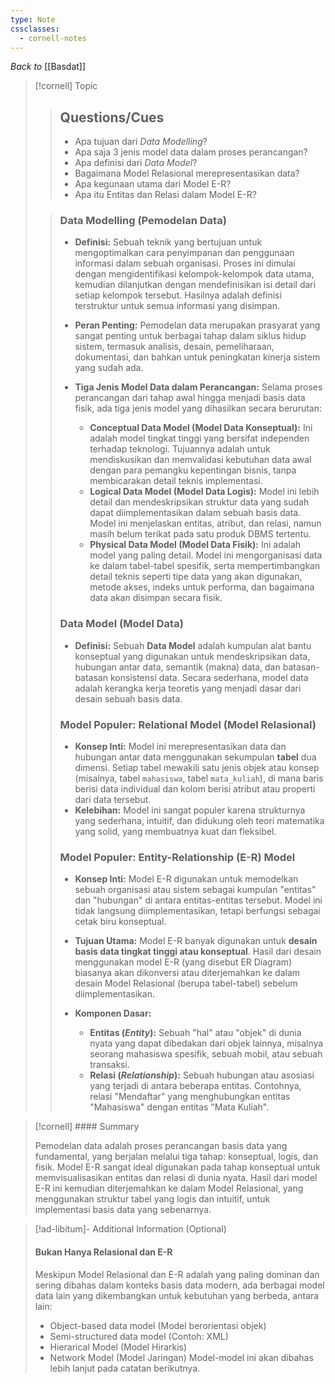 ```yaml
---
type: Note
cssclasses:
  - cornell-notes
---
```


_Back to_ [[Basdat]]

> [!cornell] Topic
> 
> > ## Questions/Cues
> > 
> > - Apa tujuan dari _Data Modelling_?
> > - Apa saja 3 jenis model data dalam proses perancangan?
> > - Apa definisi dari _Data Model_?
> > - Bagaimana Model Relasional merepresentasikan data?
> > - Apa kegunaan utama dari Model E-R?
> > - Apa itu Entitas dan Relasi dalam Model E-R?
> 
> > ### Data Modelling (Pemodelan Data)
> > 
> > - **Definisi:** Sebuah teknik yang bertujuan untuk mengoptimalkan cara penyimpanan dan penggunaan informasi dalam sebuah organisasi. Proses ini dimulai dengan mengidentifikasi kelompok-kelompok data utama, kemudian dilanjutkan dengan mendefinisikan isi detail dari setiap kelompok tersebut. Hasilnya adalah definisi terstruktur untuk semua informasi yang disimpan.
> >     
> > - **Peran Penting:** Pemodelan data merupakan prasyarat yang sangat penting untuk berbagai tahap dalam siklus hidup sistem, termasuk analisis, desain, pemeliharaan, dokumentasi, dan bahkan untuk peningkatan kinerja sistem yang sudah ada.
> >     
> > - **Tiga Jenis Model Data dalam Perancangan:** Selama proses perancangan dari tahap awal hingga menjadi basis data fisik, ada tiga jenis model yang dihasilkan secara berurutan:
> >     
> >     - **Conceptual Data Model (Model Data Konseptual):** Ini adalah model tingkat tinggi yang bersifat independen terhadap teknologi. Tujuannya adalah untuk mendiskusikan dan memvalidasi kebutuhan data awal dengan para pemangku kepentingan bisnis, tanpa membicarakan detail teknis implementasi.
> >     - **Logical Data Model (Model Data Logis):** Model ini lebih detail dan mendeskripsikan struktur data yang sudah dapat diimplementasikan dalam sebuah basis data. Model ini menjelaskan entitas, atribut, dan relasi, namun masih belum terikat pada satu produk DBMS tertentu.
> >     - **Physical Data Model (Model Data Fisik):** Ini adalah model yang paling detail. Model ini mengorganisasi data ke dalam tabel-tabel spesifik, serta mempertimbangkan detail teknis seperti tipe data yang akan digunakan, metode akses, indeks untuk performa, dan bagaimana data akan disimpan secara fisik.
> > 
> > ### Data Model (Model Data)
> > 
> > - **Definisi:** Sebuah **Data Model** adalah kumpulan alat bantu konseptual yang digunakan untuk mendeskripsikan data, hubungan antar data, semantik (makna) data, dan batasan-batasan konsistensi data. Secara sederhana, model data adalah kerangka kerja teoretis yang menjadi dasar dari desain sebuah basis data.
> > 
> > ### Model Populer: Relational Model (Model Relasional)
> > 
> > - **Konsep Inti:** Model ini merepresentasikan data dan hubungan antar data menggunakan sekumpulan **tabel** dua dimensi. Setiap tabel mewakili satu jenis objek atau konsep (misalnya, tabel `mahasiswa`, tabel `mata_kuliah`), di mana baris berisi data individual dan kolom berisi atribut atau properti dari data tersebut.
> > - **Kelebihan:** Model ini sangat populer karena strukturnya yang sederhana, intuitif, dan didukung oleh teori matematika yang solid, yang membuatnya kuat dan fleksibel.
> > 
> > ### Model Populer: Entity-Relationship (E-R) Model
> > 
> > - **Konsep Inti:** Model E-R digunakan untuk memodelkan sebuah organisasi atau sistem sebagai kumpulan "entitas" dan "hubungan" di antara entitas-entitas tersebut. Model ini tidak langsung diimplementasikan, tetapi berfungsi sebagai cetak biru konseptual.
> >     
> > - **Tujuan Utama:** Model E-R banyak digunakan untuk **desain basis data tingkat tinggi atau konseptual**. Hasil dari desain menggunakan model E-R (yang disebut ER Diagram) biasanya akan dikonversi atau diterjemahkan ke dalam desain Model Relasional (berupa tabel-tabel) sebelum diimplementasikan.
> >     
> > - **Komponen Dasar:**
> >     
> >     - **Entitas (_Entity_):** Sebuah "hal" atau "objek" di dunia nyata yang dapat dibedakan dari objek lainnya, misalnya seorang mahasiswa spesifik, sebuah mobil, atau sebuah transaksi.
> >     - **Relasi (_Relationship_):** Sebuah hubungan atau asosiasi yang terjadi di antara beberapa entitas. Contohnya, relasi "Mendaftar" yang menghubungkan entitas "Mahasiswa" dengan entitas "Mata Kuliah".

> [!cornell] #### Summary
> 
> Pemodelan data adalah proses perancangan basis data yang fundamental, yang berjalan melalui tiga tahap: konseptual, logis, dan fisik. Model E-R sangat ideal digunakan pada tahap konseptual untuk memvisualisasikan entitas dan relasi di dunia nyata. Hasil dari model E-R ini kemudian diterjemahkan ke dalam Model Relasional, yang menggunakan struktur tabel yang logis dan intuitif, untuk implementasi basis data yang sebenarnya.

> [!ad-libitum]- Additional Information (Optional)
> 
> #### Bukan Hanya Relasional dan E-R
> 
> Meskipun Model Relasional dan E-R adalah yang paling dominan dan sering dibahas dalam konteks basis data modern, ada berbagai model data lain yang dikembangkan untuk kebutuhan yang berbeda, antara lain:
> 
> - Object-based data model (Model berorientasi objek)
> - Semi-structured data model (Contoh: XML)
> - Hierarical Model (Model Hirarkis)
> - Network Model (Model Jaringan) Model-model ini akan dibahas lebih lanjut pada catatan berikutnya.